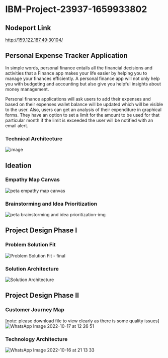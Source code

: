 # IBM-Project-23937-1659933802

## Nodeport Link
http://159.122.187.49:30104/

## Personal Expense Tracker Application


In simple words, personal finance entails all the financial decisions and activities that a Finance app makes your life easier by helping you to manage your finances efficiently. A personal finance app will not only help you with budgeting and accounting but also give you helpful insights about money management.


Personal finance applications will ask users to add their expenses and based on their expenses wallet balance will be updated which will be visible to the user.  Also, users can get an analysis of their expenditure in graphical forms. They have an option to set a limit for the amount to be used for that particular month if the limit is exceeded the user will be notified with an email alert.

### Technical Architecture
![image](https://user-images.githubusercontent.com/69385943/195766284-5c376a08-ebfb-45d1-a52b-7ffd4d22350b.png)

## Ideation

### Empathy Map Canvas
![peta empathy map canvas](https://user-images.githubusercontent.com/69385943/196038102-98a9ffae-b320-4077-8522-b1731547c03b.png)

### Brainstorming and Idea Prioritization
![peta brainstorming and idea prioritization-img](https://user-images.githubusercontent.com/69385943/196038151-f68a5c8b-786e-481f-945e-910cd8d70a47.png)

## Project Design Phase I

### Problem Solution Fit
![Problem Solution Fit - final](https://user-images.githubusercontent.com/69385943/196038227-83f8c978-6ae2-40ef-bc9a-625b1c7341d5.jpg)

### Solution Architecture
![Solution Architecture](https://user-images.githubusercontent.com/69385943/196038264-bd9f4017-3f17-4d5e-8783-67d04aa82f86.jpg)

## Project Design Phase II

### Customer Journey Map 
[note: please download file to view clearly as there is some quality issues]
![WhatsApp Image 2022-10-17 at 12 26 51](https://user-images.githubusercontent.com/69385943/196110775-754e635e-cf7b-42fd-b879-5ec248f8b014.jpg)

### Technology Architecture
![WhatsApp Image 2022-10-16 at 21 13 33](https://user-images.githubusercontent.com/69385943/196047234-e5fdd387-4222-4863-8265-571fa17369d0.jpg)

